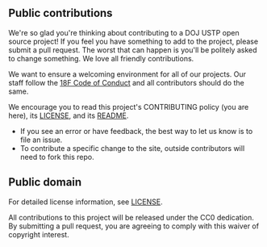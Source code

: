## Public contributions

We're so glad you're thinking about contributing to a DOJ USTP open source project! If you feel you have something to add to the project, please submit a pull request. The worst that can happen is you'll be politely asked to change something. We love all friendly contributions.

We want to ensure a welcoming environment for all of our projects. Our staff follow the [18F Code of Conduct](https://github.com/18F/code-of-conduct/blob/master/code-of-conduct.md) and all contributors should do the same.

We encourage you to read this project's CONTRIBUTING policy (you are here), its [LICENSE](LICENSE.md), and its [README](README.md).

* If you see an error or have feedback, the best way to let us know is to file an issue.
* To contribute a specific change to the site, outside contributors will need to fork this repo.

## Public domain

For detailed license information, see [LICENSE](LICENSE.md).

All contributions to this project will be released under the CC0 dedication. By submitting a pull request, you are agreeing to comply with this waiver of copyright interest.
